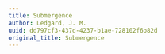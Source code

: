 ```yaml
---
title: Submergence
author: Ledgard, J. M.
uuid: dd797cf3-437d-4237-b1ae-728102f6b82d
original_title: Submergence
---
```


